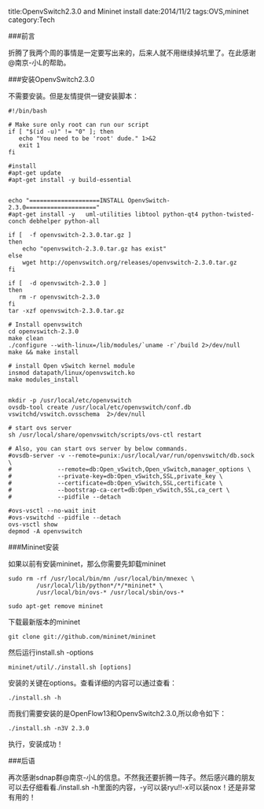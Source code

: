 title:OpenvSwitch2.3.0 and Mininet install
date:2014/11/2
tags:OVS,mininet
category:Tech

###前言

折腾了我两个周的事情是一定要写出来的，后来人就不用继续掉坑里了。在此感谢@南京-小L的帮助。

###安装OpenvSwitch2.3.0

不需要安装。但是友情提供一键安装脚本：
	
    #!/bin/bash

    # Make sure only root can run our script
    if [ "$(id -u)" != "0" ]; then
       echo "You need to be 'root' dude." 1>&2
       exit 1
    fi

    #install
    #apt-get update
    #apt-get install -y build-essential


    echo "====================INSTALL OpenvSwitch-2.3.0===================="
    #apt-get install -y   uml-utilities libtool python-qt4 python-twisted-conch debhelper python-all

    if [  -f openvswitch-2.3.0.tar.gz ]
    then 
    	echo "openvswitch-2.3.0.tar.gz has exist"
    else
    	wget http://openvswitch.org/releases/openvswitch-2.3.0.tar.gz
    fi

    if [  -d openvswitch-2.3.0 ]
    then
       rm -r openvswitch-2.3.0
    fi
    tar -xzf openvswitch-2.3.0.tar.gz

    # Install openvswitch
    cd openvswitch-2.3.0
    make clean
    ./configure --with-linux=/lib/modules/`uname -r`/build 2>/dev/null
    make && make install

    # install Open vSwitch kernel module
    insmod datapath/linux/openvswitch.ko
    make modules_install


    mkdir -p /usr/local/etc/openvswitch
    ovsdb-tool create /usr/local/etc/openvswitch/conf.db vswitchd/vswitch.ovsschema  2>/dev/null
    
    # start ovs server
    sh /usr/local/share/openvswitch/scripts/ovs-ctl restart
    
    # Also, you can start ovs server by below commands.
    #ovsdb-server -v --remote=punix:/usr/local/var/run/openvswitch/db.sock \
    #             --remote=db:Open_vSwitch,Open_vSwitch,manager_options \
    #             --private-key=db:Open_vSwitch,SSL,private_key \
    #             --certificate=db:Open_vSwitch,SSL,certificate \
    #             --bootstrap-ca-cert=db:Open_vSwitch,SSL,ca_cert \
    #             --pidfile --detach

    #ovs-vsctl --no-wait init
    #ovs-vswitchd --pidfile --detach
    ovs-vsctl show
    depmod -A openvswitch

###Mininet安装

如果以前有安装mininet，那么你需要先卸载mininet

	sudo rm -rf /usr/local/bin/mn /usr/local/bin/mnexec \
    		/usr/local/lib/python*/*/*mininet* \
    		/usr/local/bin/ovs-* /usr/local/sbin/ovs-*

	sudo apt-get remove mininet

下载最新版本的mininet

	git clone git://github.com/mininet/mininet

然后运行install.sh -options

	mininet/util/./install.sh [options]

安装的关键在options。查看详细的内容可以通过查看：

	./install.sh -h

而我们需要安装的是OpenFlow13和OpenvSwitch2.3.0,所以命令如下：

	./install.sh -n3V 2.3.0

执行，安装成功！

###后语

再次感谢sdnap群@南京-小L的信息。不然我还要折腾一阵子。然后感兴趣的朋友可以去仔细看看./install.sh -h里面的内容，-y可以装ryu!!-x可以装nox！还是非常有用的！


